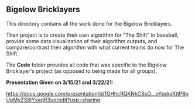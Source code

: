 ## Bigelow Bricklayers

This directory contains all the work done for the Bigelow Bricklayers.

Their project is to create their own algorithm for "The Shift" in baseball, provide some data visualization of their algorithm outputs, and compare/contrast their algorithm with what current teams do now for The Shift.

The **Code** folder provides all code that was specific to the Bigelow Bricklayer's project (as opposed to being made for all groups).

**Presentation Given on 3/15/21 and 3/22/21:**  

https://docs.google.com/presentation/d/1GHhcRQKNkCSsO__oYpdqjXttP8pUpMvZS6lYxaqR3uo/edit?usp=sharing